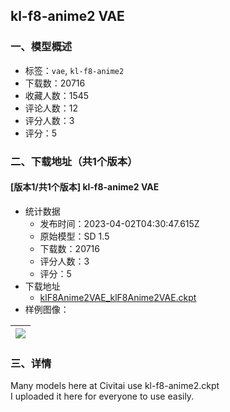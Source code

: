## kl-f8-anime2 VAE
### 一、模型概述

- 标签：`vae`, `kl-f8-anime2`
- 下载数：20716
- 收藏人数：1545
- 评论人数：12
- 评分人数：3
- 评分：5

### 二、下载地址（共1个版本）

#### [版本1/共1个版本] kl-f8-anime2 VAE

- 统计数据
  - 发布时间：2023-04-02T04:30:47.615Z
  - 原始模型：SD 1.5
  - 下载数：20716
  - 评分人数：3
  - 评分：5
- 下载地址
  - [klF8Anime2VAE_klF8Anime2VAE.ckpt](https://civitai.com/api/download/models/28569)
- 样例图像：

| <img src="https://image.civitai.com/xG1nkqKTMzGDvpLrqFT7WA/cef0de43-694a-4b02-38bb-68f861596c00/width=450/576872.jpeg" /> |
| ---- |


### 三、详情
<p>Many models here at Civitai use kl-f8-anime2.ckpt<br />I uploaded it here for everyone to use easily.</p>
